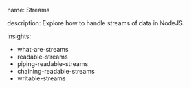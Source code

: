 name: Streams

description: Explore how to handle streams of data in NodeJS.

insights:

- what-are-streams
- readable-streams
- piping-readable-streams
- chaining-readable-streams
- writable-streams
